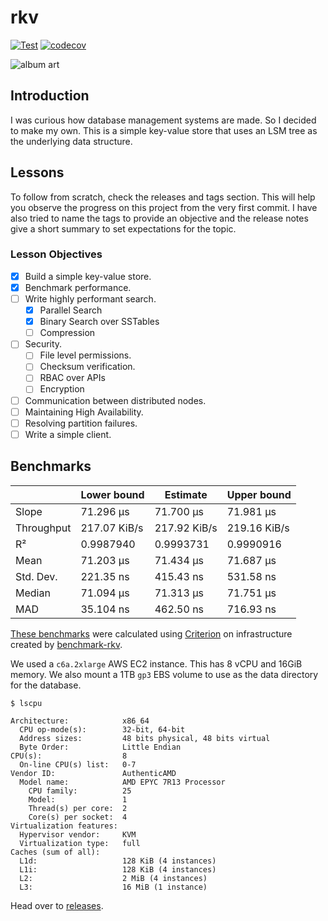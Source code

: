 # rkv

[![Test](https://github.com/ltbringer/rkv/actions/workflows/test.yml/badge.svg)](https://github.com/ltbringer/rkv/actions/workflows/test.yml)
[![codecov](https://codecov.io/gh/ltbringer/rkv/branch/main/graph/badge.svg?token=KMV5N5WM3G)](https://codecov.io/gh/ltbringer/rkv)

![album art](https://codecov.io/gh/ltbringer/rkv/branch/main/graphs/tree.svg?token=KMV5N5WM3G)

## Introduction

I was curious how database management systems are made. So I decided to make my own. This is a simple key-value store that uses an LSM tree as the underlying data structure.

## Lessons

To follow from scratch, check the releases and tags section. This will help you observe the progress on this project from the very first commit. I have also tried to name the tags to provide an objective and the release notes give a short summary to set expectations for the topic.

### Lesson Objectives 

- [x] Build a simple key-value store.
- [x] Benchmark performance.
- [ ] Write highly performant search.
  - [x] Parallel Search
  - [x] Binary Search over SSTables
  - [ ] Compression
- [ ] Security.
  - [ ] File level permissions.
  - [ ] Checksum verification.
  - [ ] RBAC over APIs
  - [ ] Encryption
- [ ] Communication between distributed nodes.
- [ ] Maintaining High Availability.
- [ ] Resolving partition failures.
- [ ] Write a simple client.

## Benchmarks

|            | Lower bound  | Estimate     | Upper bound  |
|------------|--------------|--------------|--------------|
| Slope      | 71.296 µs    | 71.700 µs    | 71.981 µs    |
| Throughput | 217.07 KiB/s | 217.92 KiB/s | 219.16 KiB/s |
| R²         | 0.9987940    | 0.9993731    | 0.9990916    |
| Mean       | 71.203 µs    | 71.434 µs    | 71.687 µs    |
| Std. Dev.  | 221.35 ns    | 415.43 ns    | 531.58 ns    |
| Median     | 71.094 µs    | 71.313 µs    | 71.751 µs    |
| MAD        | 35.104 ns    | 462.50 ns    | 716.93 ns    |

[These benchmarks](https://ltbringer.s3.ap-south-1.amazonaws.com/projects/rkv/reports/report/index.html) were calculated using [Criterion](https://github.com/bheisler/criterion.rs) on infrastructure created by [benchmark-rkv](https://github.com/ltbringer/benchmark-rkv).

We used a `c6a.2xlarge` AWS EC2 instance. This has 8 vCPU and 16GiB memory. We also mount a 1TB `gp3` EBS volume to use as the data directory for the database.

```text
$ lscpu

Architecture:            x86_64
  CPU op-mode(s):        32-bit, 64-bit
  Address sizes:         48 bits physical, 48 bits virtual
  Byte Order:            Little Endian
CPU(s):                  8
  On-line CPU(s) list:   0-7
Vendor ID:               AuthenticAMD
  Model name:            AMD EPYC 7R13 Processor
    CPU family:          25
    Model:               1
    Thread(s) per core:  2
    Core(s) per socket:  4
Virtualization features: 
  Hypervisor vendor:     KVM
  Virtualization type:   full
Caches (sum of all):     
  L1d:                   128 KiB (4 instances)
  L1i:                   128 KiB (4 instances)
  L2:                    2 MiB (4 instances)
  L3:                    16 MiB (1 instance)
```

Head over to [releases](https://github.com/ltbringer/rkv/releases).
